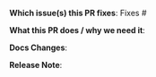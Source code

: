 <!--
Thank you for contributing to Fluentd!
Your commits need to follow DCO: https://probot.github.io/apps/dco/
And please provide the following information to help us make the most of your pull request:
-->

**Which issue(s) this PR fixes**: 
Fixes #

**What this PR does / why we need it**: 

**Docs Changes**:

**Release Note**: 
